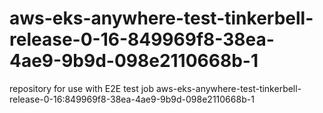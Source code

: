 # aws-eks-anywhere-test-tinkerbell-release-0-16-849969f8-38ea-4ae9-9b9d-098e2110668b-1
repository for use with E2E test job aws-eks-anywhere-test-tinkerbell-release-0-16:849969f8-38ea-4ae9-9b9d-098e2110668b-1
